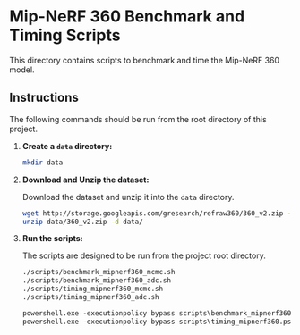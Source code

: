 # Mip-NeRF 360 Benchmark and Timing Scripts

This directory contains scripts to benchmark and time the Mip-NeRF 360 model.

## Instructions

The following commands should be run from the root directory of this project.

1.  **Create a `data` directory:**
    ```bash
    mkdir data
    ```

2.  **Download and Unzip the dataset:**

    Download the dataset and unzip it into the `data` directory.

    ```bash
    wget http://storage.googleapis.com/gresearch/refraw360/360_v2.zip -O data/360_v2.zip
    unzip data/360_v2.zip -d data/
    ```

3.  **Run the scripts:**

    The scripts are designed to be run from the project root directory.

    ```bash
    ./scripts/benchmark_mipnerf360_mcmc.sh
    ./scripts/benchmark_mipnerf360_adc.sh
    ./scripts/timing_mipnerf360_mcmc.sh
    ./scripts/timing_mipnerf360_adc.sh
    ```

    ```ps
    powershell.exe -executionpolicy bypass scripts\benchmark_mipnerf360.ps1
    powershell.exe -executionpolicy bypass scripts\timing_mipnerf360.ps1
    ```